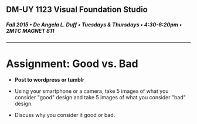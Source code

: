 ## DM-UY 1123 Visual Foundation Studio
##### Fall 2015 • De Angela L. Duff • Tuesdays & Thursdays • 4:30-6:20pm • 2MTC MAGNET 811 
---

# Assignment: Good vs. Bad

* **Post to wordpress or tumblr**

* Using your smartphone or a camera, take 5 images of what you consider "good" design and take 5 images of what you consider "bad" design. 
* Discuss why you consider it good or bad.


